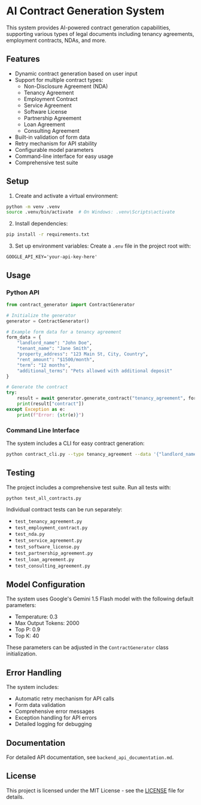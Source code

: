 # AI Contract Generation System

This system provides AI-powered contract generation capabilities, supporting various types of legal documents including tenancy agreements, employment contracts, NDAs, and more.

## Features

- Dynamic contract generation based on user input
- Support for multiple contract types:
  - Non-Disclosure Agreement (NDA)
  - Tenancy Agreement
  - Employment Contract
  - Service Agreement
  - Software License
  - Partnership Agreement
  - Loan Agreement
  - Consulting Agreement
- Built-in validation of form data
- Retry mechanism for API stability
- Configurable model parameters
- Command-line interface for easy usage
- Comprehensive test suite

## Setup

1. Create and activate a virtual environment:
```bash
python -m venv .venv
source .venv/bin/activate  # On Windows: .venv\Scripts\activate
```

2. Install dependencies:
```bash
pip install -r requirements.txt
```

3. Set up environment variables:
Create a `.env` file in the project root with:
```
GOOGLE_API_KEY='your-api-key-here'
```

## Usage

### Python API

```python
from contract_generator import ContractGenerator

# Initialize the generator
generator = ContractGenerator()

# Example form data for a tenancy agreement
form_data = {
    "landlord_name": "John Doe",
    "tenant_name": "Jane Smith",
    "property_address": "123 Main St, City, Country",
    "rent_amount": "$1500/month",
    "term": "12 months",
    "additional_terms": "Pets allowed with additional deposit"
}

# Generate the contract
try:
    result = await generator.generate_contract("tenancy_agreement", form_data)
    print(result["contract"])
except Exception as e:
    print(f"Error: {str(e)}")
```

### Command Line Interface

The system includes a CLI for easy contract generation:

```bash
python contract_cli.py --type tenancy_agreement --data '{"landlord_name": "John Doe", "tenant_name": "Jane Smith"}'
```

## Testing

The project includes a comprehensive test suite. Run all tests with:

```bash
python test_all_contracts.py
```

Individual contract tests can be run separately:
- `test_tenancy_agreement.py`
- `test_employment_contract.py`
- `test_nda.py`
- `test_service_agreement.py`
- `test_software_license.py`
- `test_partnership_agreement.py`
- `test_loan_agreement.py`
- `test_consulting_agreement.py`

## Model Configuration

The system uses Google's Gemini 1.5 Flash model with the following default parameters:
- Temperature: 0.3
- Max Output Tokens: 2000
- Top P: 0.9
- Top K: 40

These parameters can be adjusted in the `ContractGenerator` class initialization.

## Error Handling

The system includes:
- Automatic retry mechanism for API calls
- Form data validation
- Comprehensive error messages
- Exception handling for API errors
- Detailed logging for debugging

## Documentation

For detailed API documentation, see `backend_api_documentation.md`.

## License

This project is licensed under the MIT License - see the [LICENSE](LICENSE) file for details. 